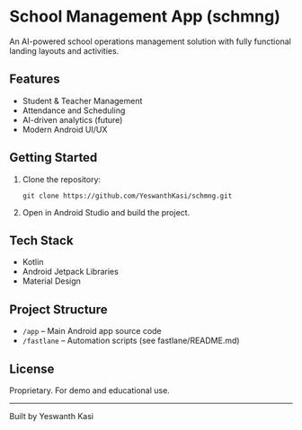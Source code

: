 # School Management App (schmng)

An AI-powered school operations management solution with fully functional landing layouts and activities.

## Features

- Student & Teacher Management
- Attendance and Scheduling
- AI-driven analytics (future)
- Modern Android UI/UX

## Getting Started

1. Clone the repository:
   ```
   git clone https://github.com/YeswanthKasi/schmng.git
   ```
2. Open in Android Studio and build the project.

## Tech Stack

- Kotlin
- Android Jetpack Libraries
- Material Design

## Project Structure

- `/app` – Main Android app source code
- `/fastlane` – Automation scripts (see fastlane/README.md)

## License

Proprietary. For demo and educational use.

---

Built by Yeswanth Kasi
